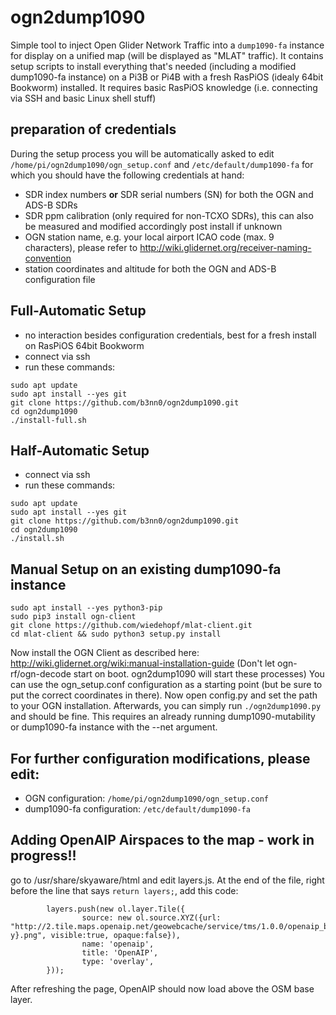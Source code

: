 # ogn2dump1090
Simple tool to inject Open Glider Network Traffic into a `dump1090-fa` instance for display on a unified map (will be displayed as "MLAT" traffic). It contains setup scripts to install everything that's needed (including a modified dump1090-fa instance) on a Pi3B or Pi4B with a fresh RasPiOS (idealy 64bit Bookworm) installed. It requires basic RasPiOS knowledge (i.e. connecting via SSH and basic Linux shell stuff)

## preparation of credentials
During the setup process you will be automatically asked to edit `/home/pi/ogn2dump1090/ogn_setup.conf` and `/etc/default/dump1090-fa` for which you should have the following credentials at hand:
- SDR index numbers **or** SDR serial numbers (SN) for both the OGN and ADS-B SDRs
- SDR ppm calibration (only required for non-TCXO SDRs), this can also be measured and modified accordingly post install if unknown
- OGN station name, e.g. your local airport ICAO code (max. 9 characters), please refer to http://wiki.glidernet.org/receiver-naming-convention
- station coordinates and altitude for both the OGN and ADS-B configuration file

## Full-Automatic Setup
- no interaction besides configuration credentials, best for a fresh install on RasPiOS 64bit Bookworm
- connect via ssh
- run these commands:
```
sudo apt update
sudo apt install --yes git
git clone https://github.com/b3nn0/ogn2dump1090.git
cd ogn2dump1090
./install-full.sh
```
## Half-Automatic Setup
- connect via ssh
- run these commands:
```
sudo apt update
sudo apt install --yes git
git clone https://github.com/b3nn0/ogn2dump1090.git
cd ogn2dump1090
./install.sh
```

## Manual Setup on an existing dump1090-fa instance
```
sudo apt install --yes python3-pip
sudo pip3 install ogn-client
git clone https://github.com/wiedehopf/mlat-client.git
cd mlat-client && sudo python3 setup.py install
```
Now install the OGN Client as described here: http://wiki.glidernet.org/wiki:manual-installation-guide
(Don't let ogn-rf/ogn-decode start on boot. ogn2dump1090 will start these processes)
You can use the ogn_setup.conf configuration as a starting point (but be sure to put the correct coordinates in there).
Now open config.py and set the path to your OGN installation.
Afterwards, you can simply run `./ogn2dump1090.py` and should be fine.
This requires an already running dump1090-mutability or dump1090-fa instance with the --net argument.

## For further configuration modifications, please edit:
- OGN configuration: `/home/pi/ogn2dump1090/ogn_setup.conf`
- dump1090-fa configuration: `/etc/default/dump1090-fa`

## Adding OpenAIP Airspaces to the map - work in progress!!
go to /usr/share/skyaware/html and edit layers.js.
At the end of the file, right before the line that says `return layers;`, add this code:
```
        layers.push(new ol.layer.Tile({
                source: new ol.source.XYZ({url: "http://2.tile.maps.openaip.net/geowebcache/service/tms/1.0.0/openaip_basemap@EPSG%3A900913@png/{z}/{x}/{-y}.png", visible:true, opaque:false}),
                name: 'openaip',
                title: 'OpenAIP',
                type: 'overlay',
        }));
```
After refreshing the page, OpenAIP should now load above the OSM base layer.
